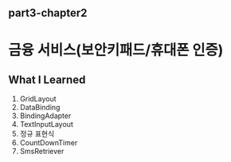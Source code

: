 ## part3-chapter2

# 금융 서비스(보안키패드/휴대폰 인증)


## What I Learned
1. GridLayout
2. DataBinding
3. BindingAdapter 
4. TextInputLayout
5. 정규 표현식
6. CountDownTimer
7. SmsRetriever





